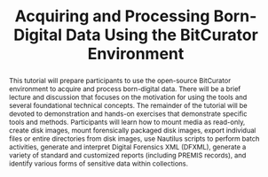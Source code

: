 ---
abstract: "This tutorial will prepare participants to use the open-source BitCurator
  environment to acquire and process born-digital data. There will be a brief lecture
  and discussion that focuses on the motivation for using the tools and several foundational
  technical concepts. The remainder of the tutorial will be devoted to demonstration
  and hands-on exercises that demonstrate specific tools and methods. Participants
  will learn how to mount media as read-only, create disk images, mount forensically
  packaged disk images, export individual files or entire directories from disk images,
  use Nautilus scripts to perform batch activities, generate and interpret Digital
  Forensics XML (DFXML), generate a variety of standard and customized reports (including
  PREMIS records), and identify various forms of sensitive data within collections.
  \n "
creators:
- Christopher Lee
date: null
document_url: https://services.phaidra.univie.ac.at/api/object/o:378143/download
grand_parent: iPRES
institutions: []
keywords:
- forensics
- preservation
- dfxml
- metadata
- privacy
- collections
- acquisition
landing_page_url: https://phaidra.univie.ac.at/o:378143
language: eng
layout: publication
license: CC BY-NC-SA 3.0 AT
notes_url: null
parent: iPRES 2014
publication_type: workshops and tutorials
size: 150549
slides_url: null
source_name: iPRES
stream_url: null
title: Acquiring and Processing Born-Digital Data Using the BitCurator Environment
year: 2014
---